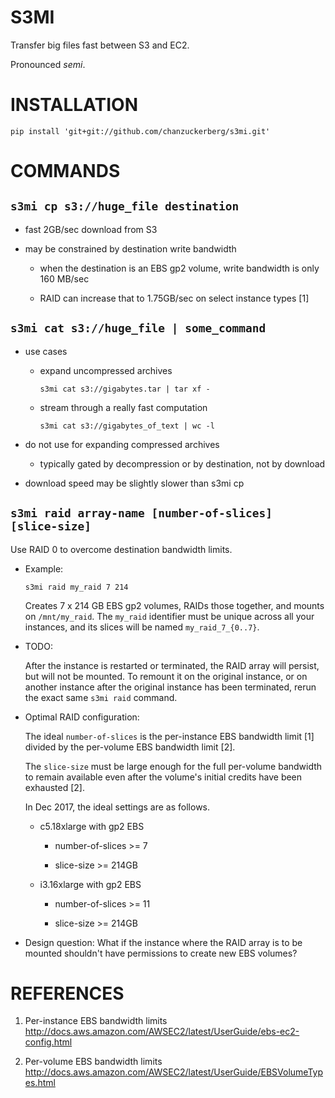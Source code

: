 # S3MI

Transfer big files fast between S3 and EC2.

Pronounced *semi*.


# INSTALLATION

`pip install 'git+git://github.com/chanzuckerberg/s3mi.git'`


# COMMANDS


## `s3mi cp s3://huge_file destination`

  - fast 2GB/sec download from S3

  - may be constrained by destination write bandwidth

    * when the destination is an EBS gp2 volume,
      write bandwidth is only 160 MB/sec

    * RAID can increase that to 1.75GB/sec
      on select instance types [1]


## `s3mi cat s3://huge_file | some_command`

  - use cases

    * expand uncompressed archives

        `s3mi cat s3://gigabytes.tar | tar xf -`

    * stream through a really fast computation

        `s3mi cat s3://gigabytes_of_text | wc -l`

  - do not use for expanding compressed archives

    * typically gated by decompression or
      by destination, not by download

  - download speed may be slightly slower than s3mi cp

## `s3mi raid array-name [number-of-slices] [slice-size]`

  Use RAID 0 to overcome destination bandwidth limits.

  * Example:

      `s3mi raid my_raid 7 214`

    Creates 7 x 214 GB EBS gp2 volumes, RAIDs those together,
    and mounts on `/mnt/my_raid`.  The `my_raid` identifier
    must be unique across all your instances, and its
    slices will be named `my_raid_7_{0..7}`.

  * TODO:

    After the instance is restarted or terminated, the RAID array
    will persist, but will not be mounted.  To remount it on the
    original instance, or on another instance after the original
    instance has been terminated, rerun the exact same
    `s3mi raid` command.

  * Optimal RAID configuration:

    The ideal `number-of-slices` is the per-instance EBS bandwidth limit [1]
    divided by the per-volume EBS bandwidth limit [2].

    The `slice-size` must be large enough for the full per-volume
    bandwidth to remain available even after the volume's
    initial credits have been exhausted [2].

    In Dec 2017, the ideal settings are as follows.

      * c5.18xlarge with gp2 EBS

        * number-of-slices >= 7

        * slice-size >= 214GB

      * i3.16xlarge with gp2 EBS

        * number-of-slices >= 11

        * slice-size >= 214GB

  * Design question:  What if the instance where the RAID array
    is to be mounted shouldn't have permissions to create new EBS
    volumes?


# REFERENCES

  1. Per-instance EBS bandwidth limits
  http://docs.aws.amazon.com/AWSEC2/latest/UserGuide/ebs-ec2-config.html

  2. Per-volume EBS bandwidth limits
  http://docs.aws.amazon.com/AWSEC2/latest/UserGuide/EBSVolumeTypes.html
